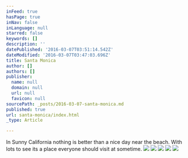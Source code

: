 ```yaml
---
inFeed: true
hasPage: true
inNav: false
inLanguage: null
starred: false
keywords: []
description: ''
datePublished: '2016-03-07T03:51:14.542Z'
dateModified: '2016-03-07T03:47:03.696Z'
title: Santa Monica
author: []
authors: []
publisher:
  name: null
  domain: null
  url: null
  favicon: null
sourcePath: _posts/2016-03-07-santa-monica.md
published: true
url: santa-monica/index.html
_type: Article

---
```

In Sunny California nothing is better than a nice day near the beach. With lots to see its a place everyone should visit at sometime. ![](https://the-grid-user-content.s3-us-west-2.amazonaws.com/0ad1cff9-8b25-48df-b234-91fdd439ae90.jpg)
![](https://the-grid-user-content.s3-us-west-2.amazonaws.com/506af43f-50b0-46de-9b28-bf51ed39232c.jpg)
![](https://the-grid-user-content.s3-us-west-2.amazonaws.com/e5964a1b-5cac-4f47-9c3d-ec363dea26fe.jpg)
![](https://the-grid-user-content.s3-us-west-2.amazonaws.com/34f8333f-34b8-491c-855a-7f3b8ad7310a.jpg)
![](https://the-grid-user-content.s3-us-west-2.amazonaws.com/f8a40761-94b9-4f6e-895e-bc24abed7ba9.jpg)